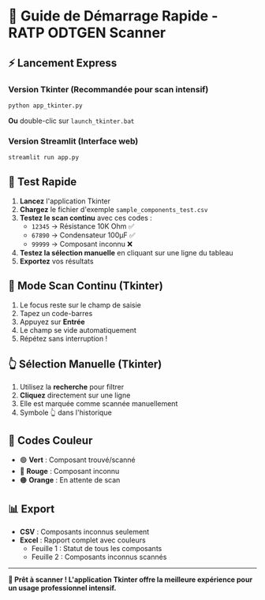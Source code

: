 # 🎯 Guide de Démarrage Rapide - RATP ODTGEN Scanner

## ⚡ Lancement Express

### Version Tkinter (Recommandée pour scan intensif)
```bash
python app_tkinter.py
```
**Ou** double-clic sur `launch_tkinter.bat`

### Version Streamlit (Interface web)
```bash
streamlit run app.py
```

## 🚀 Test Rapide

1. **Lancez** l'application Tkinter
2. **Chargez** le fichier d'exemple `sample_components_test.csv`
3. **Testez le scan continu** avec ces codes :
   - `12345` → Résistance 10K Ohm ✅
   - `67890` → Condensateur 100µF ✅
   - `99999` → Composant inconnu ❌
4. **Testez la sélection manuelle** en cliquant sur une ligne du tableau
5. **Exportez** vos résultats

## 🔄 Mode Scan Continu (Tkinter)

1. Le focus reste sur le champ de saisie
2. Tapez un code-barres
3. Appuyez sur **Entrée**
4. Le champ se vide automatiquement
5. Répétez sans interruption !

## 👆 Sélection Manuelle (Tkinter)

1. Utilisez la **recherche** pour filtrer
2. **Cliquez** directement sur une ligne
3. Elle est marquée comme scannée manuellement
4. Symbole 👆 dans l'historique

## 🎨 Codes Couleur

- 🟢 **Vert** : Composant trouvé/scanné
- 🔴 **Rouge** : Composant inconnu
- 🟠 **Orange** : En attente de scan

## 📊 Export

- **CSV** : Composants inconnus seulement
- **Excel** : Rapport complet avec couleurs
  - Feuille 1 : Statut de tous les composants
  - Feuille 2 : Composants inconnus scannés

---

**🚀 Prêt à scanner ! L'application Tkinter offre la meilleure expérience pour un usage professionnel intensif.**
